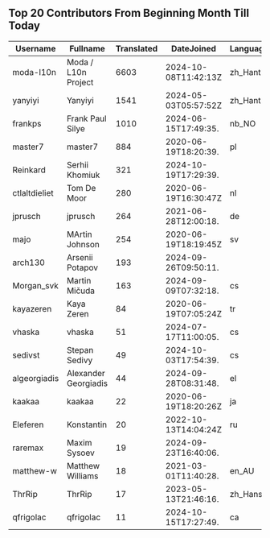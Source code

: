 ## Top 20 Contributors From Beginning Month Till Today ##
|Username|Fullname|Translated|DateJoined|Language|
|--------|--------|----------|----------|-------|
|moda-l10n|Moda / L10n Project|6603|2024-10-08T11:42:13Z|zh_Hant|
|yanyiyi|Yanyiyi|1541|2024-05-03T05:57:52Z|zh_Hant|
|frankps|Frank Paul Silye|1010|2024-06-15T17:49:35.|nb_NO|
|master7|master7|884|2020-06-19T18:20:39.|pl|
|Reinkard|Serhii Khomiuk|321|2024-10-19T17:29:39.||
|ctlaltdieliet|Tom De Moor|280|2020-06-19T16:30:47Z|nl|
|jprusch|jprusch|264|2021-06-28T12:00:18.|de|
|majo|MArtin Johnson|254|2020-06-19T18:19:45Z|sv|
|arch130|Arsenii Potapov|193|2024-09-26T09:50:11.||
|Morgan_svk|Martin Mičuda|163|2024-09-09T07:32:18.|cs|
|kayazeren|Kaya Zeren|84|2020-06-19T07:05:24Z|tr|
|vhaska|vhaska|51|2024-07-17T11:00:05.|cs|
|sedivst|Stepan Sedivy|49|2024-10-03T17:54:39.|cs|
|algeorgiadis|Alexander Georgiadis|44|2024-09-28T08:31:48.|el|
|kaakaa|kaakaa|22|2020-06-19T18:20:26Z|ja|
|Eleferen|Konstantin|20|2022-10-13T14:04:24Z|ru|
|raremax|Maxim Sysoev|19|2024-09-23T16:40:06.||
|matthew-w|Matthew Williams|18|2021-03-01T11:40:28.|en_AU|
|ThrRip|ThrRip|17|2023-05-13T21:46:16.|zh_Hans|
|qfrigolac|qfrigolac|11|2024-10-15T17:27:49.|ca|
